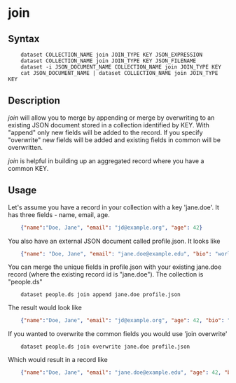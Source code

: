 
# join

## Syntax

```
    dataset COLLECTION_NAME join JOIN_TYPE KEY JSON_EXPRESSION
    dataset COLLECTION_NAME join JOIN_TYPE KEY JSON_FILENAME
    dataset -i JSON_DOCUMENT_NAME COLLECTION_NAME join JOIN_TYPE KEY
    cat JSON_DOCUMENT_NAME | dataset COLLECTION_NAME join JOIN_TYPE KEY
```

## Description

_join_ will allow you to merge by appending or merge by 
overwriting to an existing JSON document stored in a collection 
identified by KEY.  With "append" only new fields will be added to 
the record. If you specify "overwrite" new fields will be added and 
existing fields in common will be overwritten.

_join_ is helpful in building up an aggregated record where you have 
a common KEY.

## Usage

Let's assume you have a record in your collection with a key 'jane.doe'. 
It has three fields - name, email, age.

```json
    {"name":"Doe, Jane", "email": "jd@example.org", "age": 42}
```

You also have an external JSON document called profile.json. It 
looks like

```json
    {"name": "Doe, Jane", "email": "jane.doe@example.edu", "bio": "world renowned geophysist"}
```

You can merge the unique fields in profile.json with your 
existing jane.doe record (where the existing record id is "jane.doe"). 
The collection is "people.ds"

```shell
    dataset people.ds join append jane.doe profile.json
```

The result would look like

```json
    {"name":"Doe, Jane", "email": "jd@example.org", "age": 42, "bio": "renowned geophysist"}
```

If you wanted to overwrite the common fields you would use 'join overwrite'

```shell
    dataset people.ds join overwrite jane.doe profile.json
```

Which would result in a record like

```json
    {"name":"Doe, Jane", "email": "jane.doe@example.edu", "age": 42, "bio": "renowned geophysist"}
```

